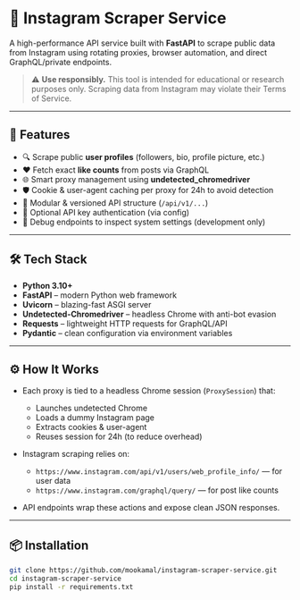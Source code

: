 # 📸 Instagram Scraper Service

A high-performance API service built with **FastAPI** to scrape public data from Instagram using rotating proxies, browser automation, and direct GraphQL/private endpoints.

> ⚠️ **Use responsibly.** This tool is intended for educational or research purposes only. Scraping data from Instagram may violate their Terms of Service.

---

## 🚀 Features

- 🔍 Scrape public **user profiles** (followers, bio, profile picture, etc.)
- ❤️ Fetch exact **like counts** from posts via GraphQL
- 🌐 Smart proxy management using **undetected_chromedriver**
- 🛡️ Cookie & user-agent caching per proxy for 24h to avoid detection
- 🧱 Modular & versioned API structure (`/api/v1/...`)
- 🔐 Optional API key authentication (via config)
- 🧪 Debug endpoints to inspect system settings (development only)

---

## 🛠️ Tech Stack

- **Python 3.10+**
- **FastAPI** – modern Python web framework
- **Uvicorn** – blazing-fast ASGI server
- **Undetected-Chromedriver** – headless Chrome with anti-bot evasion
- **Requests** – lightweight HTTP requests for GraphQL/API
- **Pydantic** – clean configuration via environment variables

---

## ⚙️ How It Works

- Each proxy is tied to a headless Chrome session (`ProxySession`) that:
  - Launches undetected Chrome
  - Loads a dummy Instagram page
  - Extracts cookies & user-agent
  - Reuses session for 24h (to reduce overhead)

- Instagram scraping relies on:
  - `https://www.instagram.com/api/v1/users/web_profile_info/` — for user data  
  - `https://www.instagram.com/graphql/query/` — for post like counts

- API endpoints wrap these actions and expose clean JSON responses.

---

## 📦 Installation

```bash
git clone https://github.com/mookamal/instagram-scraper-service.git
cd instagram-scraper-service
pip install -r requirements.txt
